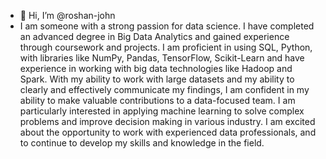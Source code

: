 - 👋 Hi, I’m @roshan-john
- I am someone with a strong passion for data science. I have completed an advanced degree in Big Data Analytics and gained experience through coursework and projects. I am proficient in using SQL, Python, with libraries like NumPy, Pandas, TensorFlow, Scikit-Learn and have experience in working with big data technologies like Hadoop and Spark. With my ability to work with large datasets and my ability to clearly and effectively communicate my findings, I am confident in my ability to make valuable contributions to a data-focused team. I am particularly interested in applying machine learning to solve complex problems and improve decision making in various industry. I am excited about the opportunity to work with experienced data professionals, and to continue to develop my skills and knowledge in the field.

<!---
roshan-john/roshan-john is a ✨ special ✨ repository because its `README.md` (this file) appears on your GitHub profile.
You can click the Preview link to take a look at your changes.
--->
